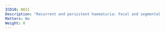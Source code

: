 ```yaml
---
ICD10: N021
Description: "Recurrent and persistent haematuria: Focal and segmental glomerular lesions"
Matters: No
Weight: 0
---
```


